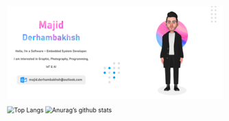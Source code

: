 ![MAJID DERHAMBAKHSH](https://github.com/Majid-Derhambakhsh/Majid-Derhambakhsh/blob/master/GithubProfileLight.png)

![Top Langs](https://github-readme-stats.vercel.app/api/top-langs/?username=Majid-Derhambakhsh&layout=compact&bg_color=F5F5F5&border_color=FFFFFF&title_color=666666&border_radius=10&card_width=350)
![Anurag’s github stats](https://github-readme-stats.vercel.app/api?username=Majid-Derhambakhsh&bg_color=F5F5F5&border_color=FFFFFF&title_color=666666&border_radius=10&ring_color=FB42D7&card_width=400&hide_title=true&hide=prs)
